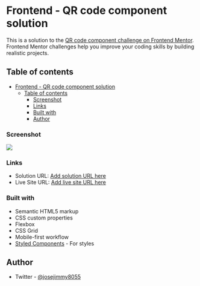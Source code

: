 # Frontend - QR code component solution

This is a solution to the [QR code component challenge on Frontend Mentor](https://www.frontendmentor.io/challenges/qr-code-component-iux_sIO_H). Frontend Mentor challenges help you improve your coding skills by building realistic projects. 

## Table of contents

- [Frontend - QR code component solution](#frontend---qr-code-component-solution)
  - [Table of contents](#table-of-contents)
    - [Screenshot](#screenshot)
    - [Links](#links)
    - [Built with](#built-with)
    - [Author](#author)


### Screenshot

![](https://github.com/jose-jimmy/Images-in-readme/assets/88069006/4de517cc-a880-4b12-a9a6-7ac4bd6f164a)


### Links

- Solution URL: [Add solution URL here](https://github.com/jose-jimmy/QR-code-challenge)
- Live Site URL: [Add live site URL here](https://jose-jimmy.github.io/QR-code-challenge/)


### Built with

- Semantic HTML5 markup
- CSS custom properties
- Flexbox
- CSS Grid
- Mobile-first workflow
- [Styled Components](https://styled-components.com/) - For styles

## Author

- Twitter - [@josejimmy8055](https://www.twitter.com/josejimmy8055)
